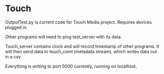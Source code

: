 # Touch

OutputTest.py is current code for Touch Media project. Requires devices plugged in.

Other programs will need to ping test_server with its data.

Touch_server contains clock and will record timestamp of other programs. It will then send data to touch_cient (metadata stream), which writes data out in a csv.

Everything is writing to port 5000 currently, running on localhost.
